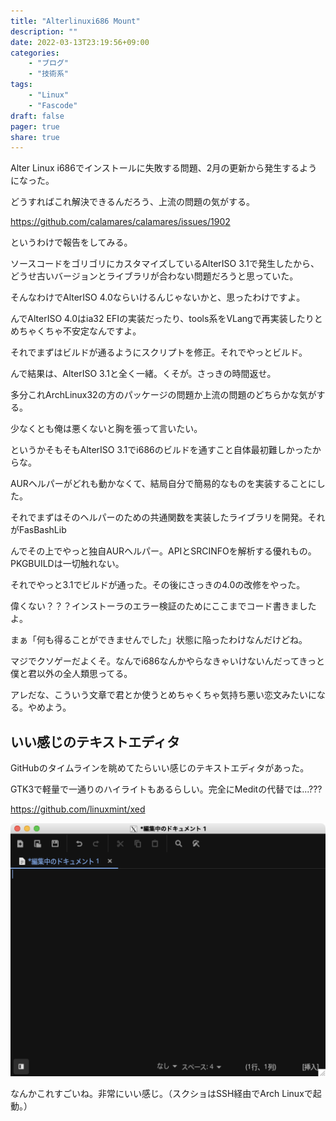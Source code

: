 ```yaml
---
title: "Alterlinuxi686 Mount"
description: ""
date: 2022-03-13T23:19:56+09:00
categories:
    - "ブログ"
    - "技術系"
tags:
    - "Linux"
    - "Fascode"
draft: false
pager: true
share: true
---
```


Alter Linux i686でインストールに失敗する問題、2月の更新から発生するようになった。

どうすればこれ解決できるんだろう、上流の問題の気がする。

https://github.com/calamares/calamares/issues/1902

というわけで報告をしてみる。

ソースコードをゴリゴリにカスタマイズしているAlterISO 3.1で発生したから、どうせ古いバージョンとライブラリが合わない問題だろうと思っていた。

そんなわけでAlterISO 4.0ならいけるんじゃないかと、思ったわけですよ。

んでAlterISO 4.0はia32 EFIの実装だったり、tools系をVLangで再実装したりとめちゃくちゃ不安定なんですよ。

それでまずはビルドが通るようにスクリプトを修正。それでやっとビルド。

んで結果は、AlterISO 3.1と全く一緒。くそが。さっきの時間返せ。

多分これArchLinux32の方のパッケージの問題か上流の問題のどちらかな気がする。

少なくとも俺は悪くないと胸を張って言いたい。

というかそもそもAlterISO 3.1でi686のビルドを通すこと自体最初難しかったからな。

AURヘルパーがどれも動かなくて、結局自分で簡易的なものを実装することにした。

それでまずはそのヘルパーのための共通関数を実装したライブラリを開発。それがFasBashLib

んでその上でやっと独自AURヘルパー。APIとSRCINFOを解析する優れもの。PKGBUILDは一切触れない。

それでやっと3.1でビルドが通った。その後にさっきの4.0の改修をやった。

偉くない？？？インストーラのエラー検証のためにここまでコード書きましたよ。

まぁ「何も得ることができませんでした」状態に陥ったわけなんだけどね。

マジでクソゲーだよくそ。なんでi686なんかやらなきゃいけないんだってきっと僕と君以外の全人類思ってる。

アレだな、こういう文章で君とか使うとめちゃくちゃ気持ち悪い恋文みたいになる。やめよう。

## いい感じのテキストエディタ

GitHubのタイムラインを眺めてたらいい感じのテキストエディタがあった。

GTK3で軽量で一通りのハイライトもあるらしい。完全にMeditの代替では...???

https://github.com/linuxmint/xed

![Xed](./xed.png)

なんかこれすごいね。非常にいい感じ。（スクショはSSH経由でArch Linuxで起動。）
